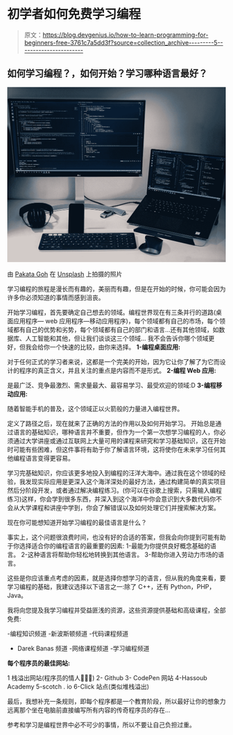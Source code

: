 # 初学者如何免费学习编程

> 原文：<https://blog.devgenius.io/how-to-learn-programming-for-beginners-free-3761c7a5dd3f?source=collection_archive---------5----------------------->

## 如何学习编程？，如何开始？学习哪种语言最好？

![](img/02740717c853abdfb020307406375931.png)

由 [Pakata Goh](https://unsplash.com/@pakata?utm_source=medium&utm_medium=referral) 在 [Unsplash](https://unsplash.com?utm_source=medium&utm_medium=referral) 上拍摄的照片

学习编程的旅程是漫长而有趣的，美丽而有趣，但是在开始的时候，你可能会因为许多你必须知道的事情而感到沮丧。

开始学习编程，首先要确定自己想去的领域。编程世界现在有三条并行的道路(桌面应用程序— web 应用程序—移动应用程序)，每个领域都有自己的市场，每个领域都有自己的优势和劣势，每个领域都有自己的部门和语言...还有其他领域，如数据库、人工智能和其他，但让我们谈谈这三个领域...
我不会告诉你哪个领域更好，但我会给你一个快速的比较，由你来选择。
**1-编程桌面应用:**

对于任何正式的学习者来说，这都是一个完美的开始，因为它让你了解了为它而设计的程序的真正含义，并且关注的重点是内容而不是形式。
**2-编程 Web 应用:**

是最广泛、竞争最激烈、需求量最大、最容易学习、最受欢迎的领域:D
**3-编程移动应用:**

随着智能手机的普及，这个领域正以火箭般的力量进入编程世界。

定义了路径之后，现在就来了正确的方法的作用以及如何开始学习。
开始总是通过语言的基础知识，哪种语言并不重要，但作为一个第一次想学习编程的人，你必须通过大学讲座或通过互联网上大量可用的课程来研究和学习基础知识，这在开始时可能有些困难，但这件事将有助于你了解语言环境，这将使你在未来学习任何其他编程语言变得更容易。

学习完基础知识，你应该更多地投入到编程的汪洋大海中。通过我在这个领域的经验，我发现实际应用是更深入这个海洋深处的最好方法，通过构建简单的真实项目然后分阶段开发，或者通过解决编程练习。(你可以在谷歌上搜索，只需输入编程练习)这样，你会学到很多东西，并深入到这个海洋中你会意识到大多数代码你不会从大学课程和讲座中学到，你会了解错误以及如何处理它们并搜索解决方案。

现在你可能想知道开始学习编程的最佳语言是什么？

事实上，这个问题很浪费时间，也没有好的合适的答案，但我会向你提到可能有助于你选择适合你的编程语言的最重要的因素:
1-最能为你提供良好概念基础的语言。
2-这种语言将帮助你轻松地转换到其他语言。
3-帮助你进入劳动力市场的语言。

这些是你应该重点考虑的因素，就是选择你想学习的语言，但从我的角度来看，要学习编程的基础，我建议选择以下语言之一:除了 C++，还有 Python，PHP，Java。

我将向您提及我学习编程并受益匪浅的资源，这些资源提供基础和高级课程，全部免费:

-编程知识频道
-新波斯顿频道
-代码课程频道
- Darek Banas 频道
-网络课程频道
-学习编程频道

**每个程序员的最佳网站:**

1 栈溢出网站(程序员的情人💙💙😁)
2- Github
3- CodePen 网站
4-Hassoub Academy
5-scotch . io
6-Click 站点(类似堆栈溢出)

最后，我想补充一条规则，即每个程序都是一个教育阶段，所以最好让你的想象力远离那个坐在电脑前直接编写所有内容的传奇程序员的存在...

参考和学习是编程世界中必不可少的事情，所以不要让自己负担过重。